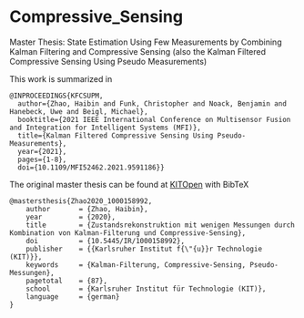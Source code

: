 # Compressive_Sensing
Master Thesis: State Estimation Using Few Measurements by Combining Kalman Filtering and Compressive Sensing (also the Kalman Filtered Compressive Sensing Using Pseudo Measurements)



This work is summarized in

```
@INPROCEEDINGS{KFCSUPM,
  author={Zhao, Haibin and Funk, Christopher and Noack, Benjamin and Hanebeck, Uwe and Beigl, Michael},
  booktitle={2021 IEEE International Conference on Multisensor Fusion and Integration for Intelligent Systems (MFI)}, 
  title={Kalman Filtered Compressive Sensing Using Pseudo-Measurements}, 
  year={2021},
  pages={1-8},
  doi={10.1109/MFI52462.2021.9591186}}
```

The original master thesis can be found at <a href="https://doi.org/10.5445/IR/1000158992" target="_blank">KITOpen</a> with BibTeX

```
@mastersthesis{Zhao2020_1000158992,
    author       = {Zhao, Haibin},
    year         = {2020},
    title        = {Zustandsrekonstruktion mit wenigen Messungen durch Kombination von Kalman-Filterung und Compressive-Sensing},
    doi          = {10.5445/IR/1000158992},
    publisher    = {{Karlsruher Institut f{\"{u}}r Technologie (KIT)}},
    keywords     = {Kalman-Filterung, Compressive-Sensing, Pseudo-Messungen},
    pagetotal    = {87},
    school       = {Karlsruher Institut für Technologie (KIT)},
    language     = {german}
}
```
